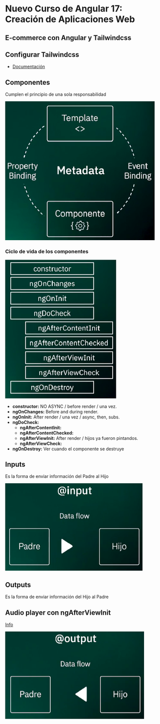 # Nuevo Curso de Angular 17: Creación de Aplicaciones Web

## E-commerce con Angular y Tailwindcss

## Configurar Tailwindcss
- [Documentación](https://tailwindcss.com/docs/guides/angular)

## Componentes
Cumplen el principio de una sola responsabilidad

![Componentes](/imgs/componentes.png)

### Ciclo de vida de los componentes

![Ciclo componentes](/imgs/cvcomponentes.png)

- **constructor:** NO ASYNC / before render / una vez.
- **ngOnChanges:** Before and during render.
- **ngOnInit:** After render / una vez / async, then, subs.
- **ngDoCheck:** 
  - **ngAfterContentInit:**
  - **ngAfterContentChecked:**
  - **ngAfterViewInit:** After render / hijos ya fueron pintandos.
  - **ngAfterViewCheck:**
- **ngOnDestroy:** Ver cuando el componente se destruye

## Inputs
Es la forma de enviar información del Padre al Hijo

![Inputs](/imgs/inputs.png)

## Outputs
Es la forma de enviar información del Hijo al Padre

## Audio player con ngAfterViewInit
[Info](https://wavesurfer.xyz/)

![Outputs](/imgs/outputs.png)
